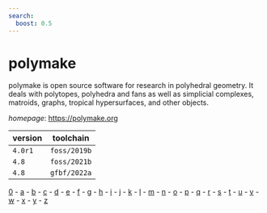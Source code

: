 ```yaml
---
search:
  boost: 0.5
---
```

# polymake

polymake is open source software for research in polyhedral geometry. It deals with polytopes, polyhedra and fans as well as simplicial complexes, matroids, graphs, tropical hypersurfaces, and other objects.

*homepage*: <https://polymake.org>

version | toolchain
--------|----------
``4.0r1`` | ``foss/2019b``
``4.8`` | ``foss/2021b``
``4.8`` | ``gfbf/2022a``

[0](../0/index.md) - [a](../a/index.md) - [b](../b/index.md) - [c](../c/index.md) - [d](../d/index.md) - [e](../e/index.md) - [f](../f/index.md) - [g](../g/index.md) - [h](../h/index.md) - [i](../i/index.md) - [j](../j/index.md) - [k](../k/index.md) - [l](../l/index.md) - [m](../m/index.md) - [n](../n/index.md) - [o](../o/index.md) - [p](../p/index.md) - [q](../q/index.md) - [r](../r/index.md) - [s](../s/index.md) - [t](../t/index.md) - [u](../u/index.md) - [v](../v/index.md) - [w](../w/index.md) - [x](../x/index.md) - [y](../y/index.md) - [z](../z/index.md)

